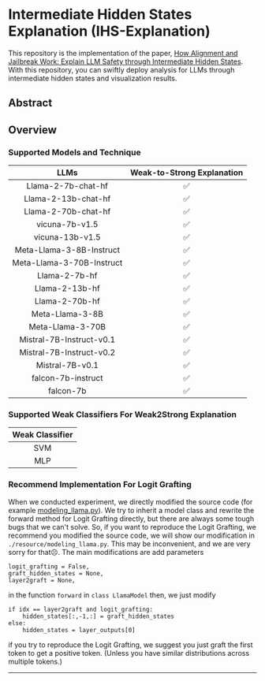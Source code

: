 # Intermediate Hidden States Explanation (IHS-Explanation)

This repository is the implementation of the paper, [How Alignment and Jailbreak Work: Explain LLM Safety through Intermediate Hidden States](http://arxiv.org/abs/2406.05644).
With this repository, you can swiftly deploy analysis for LLMs through intermediate hidden states and visualization results.

## Abstract

## Overview

### Supported Models and Technique

|           LLMs            | Weak-to-Strong Explanation |
|:-------------------------:|:--------------------------:|
|    Llama-2-7b-chat-hf     |             ✅              |
|    Llama-2-13b-chat-hf    |             ✅              |
|    Llama-2-70b-chat-hf    |             ✅              |
|      vicuna-7b-v1.5       |             ✅              |
|      vicuna-13b-v1.5      |             ✅              |
| Meta-Llama-3-8B-Instruct  |             ✅              |
| Meta-Llama-3-70B-Instruct |             ✅              |
|       Llama-2-7b-hf       |             ✅              |
|      Llama-2-13b-hf       |             ✅              |
|      Llama-2-70b-hf       |             ✅              |
|      Meta-Llama-3-8B      |             ✅              |
|     Meta-Llama-3-70B      |             ✅              |
| Mistral-7B-Instruct-v0.1  |             ✅              |
| Mistral-7B-Instruct-v0.2  |             ✅              |
|      Mistral-7B-v0.1      |             ✅              |
|    falcon-7b-instruct     |             ✅              |
|         falcon-7b         |             ✅              |

### Supported Weak Classifiers For Weak2Strong Explanation
| Weak Classifier |
|:---------------:|
|       SVM       |
|       MLP       |

### Recommend Implementation For Logit Grafting

When we conducted experiment, we directly modified the source code (for example [modeling_llama.py](https://github.com/huggingface/transformers/blob/2b9e252b16396c926dad0e3c31802b4af8004e93/src/transformers/models/llama/modeling_llama.py)).
We try to inherit a model class and rewrite the forward method for Logit Grafting directly, but there are always some tough bugs that we can't solve. 
So, if you want to reproduce the Logit Grafting, 
we recommend you modified the source code, we will show our modification in ```./resource/modeling_llama.py```. 
This may be inconvenient, and we are very sorry️ for that☹️.
The main modifications are add parameters
```       
logit_grafting = False,
graft_hidden_states = None,
layer2graft = None,
``` 
in the function `forward` in `class LlamaModel`
then, we just modify
```
if idx == layer2graft and logit_grafting:
    hidden_states[:,-1,:] = graft_hidden_states
else:
    hidden_states = layer_outputs[0]
```
if you try to reproduce the Logit Grafting, we suggest you just graft the first token to get a positive token.
(Unless you have similar distributions across multiple tokens.)

---

